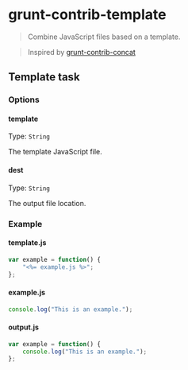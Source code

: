 # grunt-contrib-template

> Combine JavaScript files based on a template.

> Inspired by [grunt-contrib-concat](https://github.com/gruntjs/grunt-contrib-concat)



## Template task

### Options

#### template
Type: `String`  

The template JavaScript file.

#### dest
Type: `String` 

The output file location.


### Example

#### template.js
```js
var example = function() {
	"<%= example.js %>";
};
```

#### example.js
```js
console.log("This is an example.");
```

#### output.js
```js
var example = function() {
	console.log("This is an example.");
};
```
